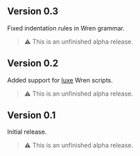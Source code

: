 <!-- See https://github.com/snow-developments/nova-lldb/blob/main/lldb.novaextension/CHANGELOG.md -->

## Version 0.3

Fixed indentation rules in Wren grammar.

> ⚠️ This is an unfinished alpha release.

## Version 0.2

Added support for [luxe](https://createwith.luxe) Wren scripts.

> ⚠️ This is an unfinished alpha release.

## Version 0.1

Initial release.

> ⚠️ This is an unfinished alpha release.

